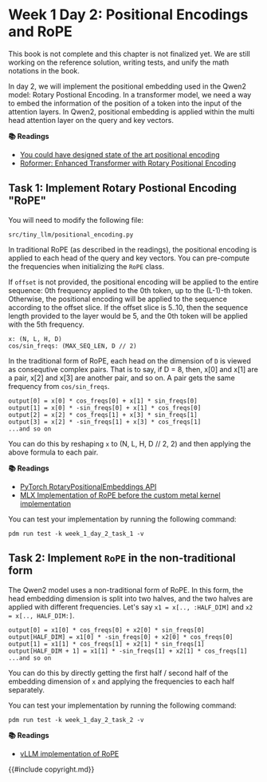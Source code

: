 # Week 1 Day 2: Positional Encodings and RoPE

<div class="warning">

This book is not complete and this chapter is not finalized yet. We are still working on the reference solution, writing
tests, and unify the math notations in the book.

</div>

In day 2, we will implement the positional embedding used in the Qwen2 model: Rotary Postional Encoding. In a transformer
model, we need a way to embed the information of the position of a token into the input of the attention layers. In Qwen2,
positional embedding is applied within the multi head attention layer on the query and key vectors.

**📚 Readings**

- [You could have designed state of the art positional encoding](https://huggingface.co/blog/designing-positional-encoding)
- [Roformer: Enhanced Transformer with Rotary Positional Encoding](https://arxiv.org/pdf/2104.09864)

## Task 1: Implement Rotary Postional Encoding "RoPE"

You will need to modify the following file:

```
src/tiny_llm/positional_encoding.py
```

In traditional RoPE (as described in the readings), the positional encoding is applied to each head of the query and key vectors.
You can pre-compute the frequencies when initializing the `RoPE` class.

If `offset` is not provided, the positional encoding will be applied to the entire sequence: 0th frequency applied to the
0th token, up to the (L-1)-th token. Otherwise, the positional encoding will be applied to the sequence according to the
offset slice. If the offset slice is 5..10, then the sequence length provided to the layer would be 5, and the 0th token
will be applied with the 5th frequency.

```
x: (N, L, H, D)
cos/sin_freqs: (MAX_SEQ_LEN, D // 2)
```

In the traditional form of RoPE, each head on the dimension of `D` is viewed as consequtive complex pairs. That is to
say, if D = 8, then, x[0] and x[1] are a pair, x[2] and x[3] are another pair, and so on. A pair gets the same frequency
from `cos/sin_freqs`.

```
output[0] = x[0] * cos_freqs[0] + x[1] * sin_freqs[0]
output[1] = x[0] * -sin_freqs[0] + x[1] * cos_freqs[0]
output[2] = x[2] * cos_freqs[1] + x[3] * sin_freqs[1]
output[3] = x[2] * -sin_freqs[1] + x[3] * cos_freqs[1]
...and so on
```

You can do this by reshaping `x` to (N, L, H, D // 2, 2) and then applying the above formula to each pair.

**📚 Readings**

- [PyTorch RotaryPositionalEmbeddings API](https://pytorch.org/torchtune/stable/generated/torchtune.modules.RotaryPositionalEmbeddings.html)
- [MLX Implementation of RoPE before the custom metal kernel implementation](https://github.com/ml-explore/mlx/pull/676/files)

You can test your implementation by running the following command:

```
pdm run test -k week_1_day_2_task_1 -v
```

## Task 2: Implement `RoPE` in the non-traditional form

The Qwen2 model uses a non-traditional form of RoPE. In this form, the head embedding dimension is split into two halves,
and the two halves are applied with different frequencies. Let's say `x1 = x[.., :HALF_DIM]` and `x2 = x[.., HALF_DIM:]`.

```
output[0] = x1[0] * cos_freqs[0] + x2[0] * sin_freqs[0]
output[HALF_DIM] = x1[0] * -sin_freqs[0] + x2[0] * cos_freqs[0]
output[1] = x1[1] * cos_freqs[1] + x2[1] * sin_freqs[1]
output[HALF_DIM + 1] = x1[1] * -sin_freqs[1] + x2[1] * cos_freqs[1]
...and so on
```

You can do this by directly getting the first half / second half of the embedding dimension of `x` and applying the
frequencies to each half separately.

You can test your implementation by running the following command:

```
pdm run test -k week_1_day_2_task_2 -v
```

**📚 Readings**

- [vLLM implementation of RoPE](https://github.com/vllm-project/vllm/blob/main/vllm/model_executor/layers/rotary_embedding.py)

{{#include copyright.md}}

